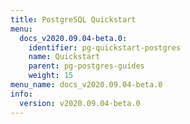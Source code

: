 ```yaml
---
title: PostgreSQL Quickstart
menu:
  docs_v2020.09.04-beta.0:
    identifier: pg-quickstart-postgres
    name: Quickstart
    parent: pg-postgres-guides
    weight: 15
menu_name: docs_v2020.09.04-beta.0
info:
  version: v2020.09.04-beta.0
---
```


